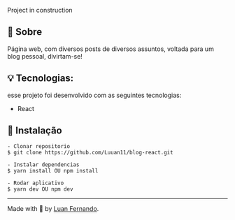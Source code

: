 Project in construction 

## 💬 Sobre
Página web, com diversos posts de diversos assuntos, voltada para um blog pessoal, divirtam-se!

## 💡 Tecnologias:

esse projeto foi desenvolvido com as seguintes tecnologias:
- React 


## 📜 Instalação

    - Clonar repositorio 
    $ git clone https://github.com/Luuan11/blog-react.git 

    - Instalar dependencias
    $ yarn install OU npm install

    - Rodar aplicativo
    $ yarn dev OU npm dev

---
Made with 💜 by [Luan Fernando](https://www.linkedin.com/in/luan-fernando/).